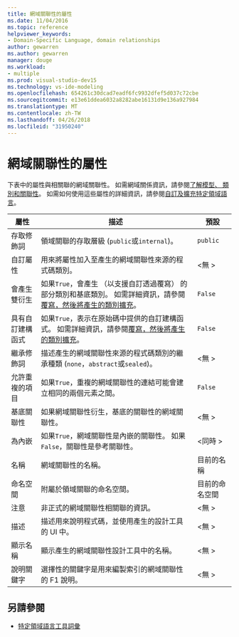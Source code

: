 ```yaml
---
title: 網域關聯性的屬性
ms.date: 11/04/2016
ms.topic: reference
helpviewer_keywords:
- Domain-Specific Language, domain relationships
author: gewarren
ms.author: gewarren
manager: douge
ms.workload:
- multiple
ms.prod: visual-studio-dev15
ms.technology: vs-ide-modeling
ms.openlocfilehash: 654261c30dcad7eadf6fc9932dfef5d037c72cbe
ms.sourcegitcommit: e13e61ddea6032a8282abe16131d9e136a927984
ms.translationtype: MT
ms.contentlocale: zh-TW
ms.lasthandoff: 04/26/2018
ms.locfileid: "31950240"
---
```

# <a name="properties-of-domain-relationships"></a>網域關聯性的屬性
下表中的屬性與相關聯的網域關聯性。 如需網域關係資訊，請參閱[了解模型、 類別和關聯性](../modeling/understanding-models-classes-and-relationships.md)。 如需如何使用這些屬性的詳細資訊，請參閱[自訂及擴充特定領域語言](../modeling/customizing-and-extending-a-domain-specific-language.md)。

|屬性|描述|預設|
|--------------|-----------------|-------------|
|存取修飾詞|領域關聯的存取層級 (`public`或`internal`)。|`public`|
|自訂屬性|用來將屬性加入至產生的網域關聯性來源的程式碼類別。|\<無 >|
|會產生雙衍生|如果`True`，會產生 （以支援自訂透過覆寫） 的部分類別和基底類別。 如需詳細資訊，請參閱[覆寫，然後將產生的類別擴充](../modeling/overriding-and-extending-the-generated-classes.md)。|`False`|
|具有自訂建構函式|如果`True`，表示在原始碼中提供的自訂建構函式。 如需詳細資訊，請參閱[覆寫，然後將產生的類別擴充](../modeling/overriding-and-extending-the-generated-classes.md)。|`False`|
|繼承修飾詞|描述產生的網域關聯性來源的程式碼類別的繼承種類 (`none`，`abstract`或`sealed`)。|\<無 >|
|允許重複的項目|如果`True`，重複的網域關聯性的連結可能會建立相同的兩個元素之間。|`False`|
|基底關聯性|如果網域關聯性衍生，基底的關聯性的網域關聯性。|\<無 >|
|為內嵌|如果`True`，網域關聯性是內嵌的關聯性。 如果`False`，關聯性是參考關聯性。|\<同時 >|
|名稱|網域關聯性的名稱。|目前的名稱|
|命名空間|附屬於領域關聯的命名空間。|目前的命名空間|
|注意|非正式的網域關聯性相關聯的資訊。|\<無 >|
|描述|描述用來說明程式碼，並使用產生的設計工具的 UI 中。|\<無 >|
|顯示名稱|顯示產生的網域關聯性設計工具中的名稱。|\<無 >|
|說明關鍵字|選擇性的關鍵字是用來編製索引的網域關聯性的 F1 說明。|\<無 >|

## <a name="see-also"></a>另請參閱

- [特定領域語言工具詞彙](http://msdn.microsoft.com/ca5e84cb-a315-465c-be24-76aa3df276aa)